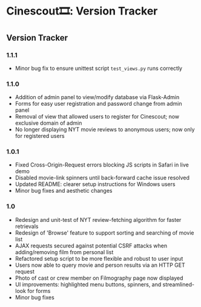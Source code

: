 # Cinescout🎞: Version Tracker

## Version Tracker

### 1.1.1
- Minor bug fix to ensure unittest script `test_views.py` runs correctly

### 1.1.0
- Addition of admin panel to view/modify database via Flask-Admin
- Forms for easy user registration and password change from admin panel
- Removal of view that allowed users to register for Cinescout; now exclusive domain of admin
- No longer displaying NYT movie reviews to anonymous users; now only for registered users

### 1.0.1
- Fixed Cross-Origin-Request errors blocking JS scripts in Safari in live demo
- Disabled movie-link spinners until back-forward cache issue resolved
- Updated README: clearer setup instructions for Windows users
- Minor bug fixes and aesthetic changes

### 1.0
- Redesign and unit-test of NYT review-fetching algorithm for faster retrievals
- Redesign of 'Browse' feature to support sorting and searching of movie list  
- AJAX requests secured against potential CSRF attacks when adding/removing film from personal list
- Refactored setup script to be more flexible and robust to user input
- Users now able to query movie and person results via an HTTP GET request
- Photo of cast or crew member on Filmography page now displayed
- UI improvements: highlighted menu buttons, spinners, and streamlined-look for forms
- Minor bug fixes
